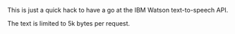 This is just a quick hack to have a go at the IBM Watson text-to-speech API.

The text is limited to 5k bytes per request.
